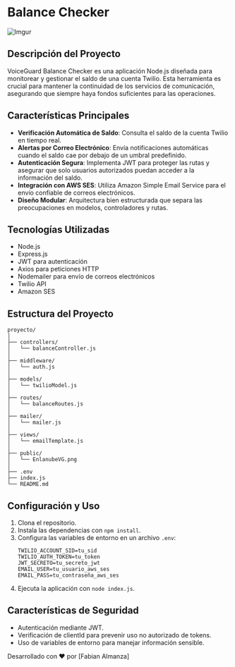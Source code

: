 #  Balance Checker
![Imgur](https://i.imgur.com/sGoKEVC.gif)

## Descripción del Proyecto

VoiceGuard Balance Checker es una aplicación Node.js diseñada para monitorear y gestionar el saldo de una cuenta Twilio. Esta herramienta es crucial para mantener la continuidad de los servicios de comunicación, asegurando que siempre haya fondos suficientes para las operaciones.

## Características Principales

- **Verificación Automática de Saldo**: Consulta el saldo de la cuenta Twilio en tiempo real.
- **Alertas por Correo Electrónico**: Envía notificaciones automáticas cuando el saldo cae por debajo de un umbral predefinido.
- **Autenticación Segura**: Implementa JWT para proteger las rutas y asegurar que solo usuarios autorizados puedan acceder a la información del saldo.
- **Integración con AWS SES**: Utiliza Amazon Simple Email Service para el envío confiable de correos electrónicos.
- **Diseño Modular**: Arquitectura bien estructurada que separa las preocupaciones en modelos, controladores y rutas.

## Tecnologías Utilizadas

- Node.js
- Express.js
- JWT para autenticación
- Axios para peticiones HTTP
- Nodemailer para envío de correos electrónicos
- Twilio API
- Amazon SES

## Estructura del Proyecto

```
proyecto/
│
├── controllers/
│   └── balanceController.js
│
├── middleware/
│   └── auth.js
│
├── models/
│   └── twilioModel.js
│
├── routes/
│   └── balanceRoutes.js
│
├── mailer/
│   └── mailer.js
│
├── views/
│   └── emailTemplate.js
│
├── public/
│   └── EnlanubeVG.png
│
├── .env
├── index.js
└── README.md
```

## Configuración y Uso

1. Clona el repositorio.
2. Instala las dependencias con `npm install`.
3. Configura las variables de entorno en un archivo `.env`:
   ```
   TWILIO_ACCOUNT_SID=tu_sid
   TWILIO_AUTH_TOKEN=tu_token
   JWT_SECRETO=tu_secreto_jwt
   EMAIL_USER=tu_usuario_aws_ses
   EMAIL_PASS=tu_contraseña_aws_ses
   ```
4. Ejecuta la aplicación con `node index.js`.

## Características de Seguridad

- Autenticación mediante JWT.
- Verificación de clientId para prevenir uso no autorizado de tokens.
- Uso de variables de entorno para manejar información sensible.



Desarrollado con ❤️ por [Fabian Almanza]
